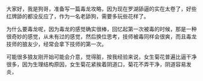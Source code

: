 大家好，我是狗哥，准备写一篇毒龙攻略，因为现在罗湖舔逼的实在太卷了，好些红牌舔的都没反应了，作为一名老舔狗，需要多玩些花样了。

为什么要毒龙呢，因为毒龙的感觉确实很棒，回忆起第一次被毒的时候，那是一种很奇妙的感觉，从未有过的感觉，然后换位思考，技师被毒同样会很爽，而且毒龙技师的狼友少，经常会拿下技师的第一次。

可能很多狼友刚开始可能会介意，觉得脏，按我经验来说，女生菊花普遍比逼干净很多，因为生理结构原因，女生菊花紧挨着阴道口，菊花不弄干净，阴道容易发炎，